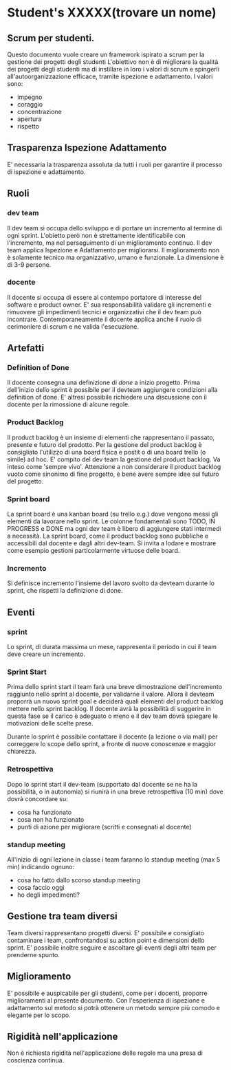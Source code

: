 # Student's XXXXX(trovare un nome)

## Scrum per studenti.
Questo documento vuole creare un framework ispirato a scrum per la gestione dei progetti degli studenti
L'obiettivo non è di migliorare la qualità dei progetti degli studenti ma di instillare in loro i valori di scrum e spingerli all'autoorganizzazione efficace, tramite ispezione e adattamento.
I valori sono:
- impegno
- coraggio
- concentrazione
- apertura
- rispetto

## Trasparenza Ispezione Adattamento
E' necessaria la trasparenza assoluta da tutti i ruoli per garantire il processo di ispezione e adattamento.

## Ruoli

### dev team
Il dev team si occupa dello sviluppo e di portare un incremento al termine di ogni sprint. L'obietto però non è strettamente identificabile con l'incremento, ma nel perseguimento di un miglioramento continuo.
Il dev team applica Ispezione e Adattamento per migliorarsi. Il miglioramento non è solamente tecnico ma organizzativo, umano e funzionale.
La dimensione è di 3-9 persone.

### docente
Il docente si occupa di essere al contempo portatore di interesse del software e product owner. E' sua responsabilità validare gli incrementi e rimuovere gli impedimenti tecnici e organizzativi che il dev team può incontrare.
Contemporaneamente il docente applica anche il ruolo di cerimoniere di scrum e ne valida l'esecuzione.

## Artefatti

### Definition of Done
Il docente consegna una definizione di _done_ a inizio progetto. Prima dell'inizio dello sprint è possibile per il devteam aggiungere condizioni alla definition of done. E' altresì possibile richiedere una discussione con il docente per la rimossione di alcune regole.

### Product Backlog
Il product backlog è un insieme di elementi che rappresentano il passato, presente e futuro del prodotto.
Per la gestione del product backlog è consigliato l'utilizzo di una board fisica e postit o di una board trello (o simile) ad hoc.
E' compito del dev team la gestione del product backlog. Va inteso come 'sempre vivo'. 
Attenzione a non considerare il product backlog vuoto come sinonimo di fine progetto, è bene avere sempre idee sul futuro del progetto. 

### Sprint board
La sprint board è una kanban board (su trello e.g.) dove vengono messi gli elementi da lavorare nello sprint. Le colonne fondamentali sono TODO, IN PROGRESS e DONE ma ogni dev team è libero di aggiungere stati intermedi a necessità.
La sprint board, come il product backlog sono pubbliche e accessibili dal docente e dagli altri dev-team.
Si invita a lodare e mostrare come esempio gestioni particolarmente virtuose delle board.

### Incremento
Si definisce incremento l'insieme del lavoro svolto da devteam durante lo sprint, che rispetti la definizione di done.

## Eventi

### sprint
Lo sprint, di durata massima un mese, rappresenta il periodo in cui il team deve creare un incremento.

### Sprint Start
Prima dello sprint start il team farà una breve dimostrazione dell'incremento raggiunto nello sprint al docente, per validarne il valore. 
Allora il devteam proporrà un nuovo sprint goal e deciderà quali elementi del product backlog mettere nello sprint backlog.
Il docente avrà la possibilità di suggerire in questa fase se il carico è adeguato o meno e il dev team dovrà spiegare le motivazioni delle scelte prese.

Durante lo sprint è possibile contattare il docente (a lezione o via mail) per correggere lo scope dello sprint, a fronte di nuove conoscenze e maggior chiarezza.

### Retrospettiva
Dopo lo sprint start il dev-team (supportato dal docente se ne ha la possibilità, o in autonomia) si riunirà in una breve retrospettiva (10 min) dove dovrà concordare su:
- cosa ha funzionato 
- cosa non ha funzionato
- punti di azione per migliorare (scritti e consegnati al docente)

### standup meeting
All'inizio di ogni lezione in classe i team faranno lo standup meeting (max 5 min) indicando ognuno:
- cosa ho fatto dallo scorso standup meeting
- cosa faccio oggi
- ho degli impedimenti?

## Gestione tra team diversi
Team diversi rappresentano progetti diversi. E' possibile e consigliato contaminare i team, confrontandosi su action point e dimensioni dello sprint. E' possibile inoltre seguire e ascoltare gli eventi degli altri team per prenderne spunto.

## Miglioramento
E' possibile e auspicabile per gli studenti, come per i docenti, proporre miglioramenti al presente documento. Con l'esperienza di ispezione e adattamento sul metodo si potrà ottenere un metodo sempre più comodo e elegante per lo scopo.

## Rigidità nell'applicazione
Non è richiesta rigidità nell'applicazione delle regole ma una presa di coscienza continua. 

